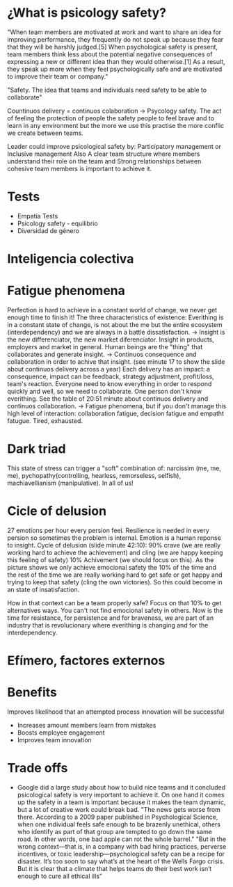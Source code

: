 # ¿What is psicology safety?

"When team members are motivated at work and want to share an idea for improving performance, they frequently do not speak up because they fear that they will be harshly judged.[5] When psychological safety is present, team members think less about the potential negative consequences of expressing a new or different idea than they would otherwise.[1] As a result, they speak up more when they feel psychologically safe and are motivated to improve their team or company."

"Safety. The idea that teams and individuals need safety to be able to collaborate"

Countinuos delivery = continuos colaboration
-> Psycology safety. The act of feeling the protection of people the safety people to feel brave and to learn in any environment but the more we use this practise the more conflic we create between teams.

Leader could improve psicological safety by: Participatory management or Inclusive management
Also A clear team structure where members understand their role on the team and Strong relationships between cohesive team members is important to achieve it.

# Tests
  - Empatía Tests
  - Psicology safety - equilibrio
  - Diversidad de género
# Inteligencia colectiva
# Fatigue phenomena
Perfection is hard to achieve in a constant world of change, we never get enough time to finish it! The three characteristics of existence: Everithing is in a constant state of change, is not about the me but the entire ecosystem (interdependency) and we are always in a battle dissatisfaction.
-> Insight is the new differenciator, the new market diferenciator. Insight in products, employers and market in general. Human beings are the "thing" that collaborates and generate insight.
-> Continuos consequence and collaboration in order to achive that insight.
(see minute 17 to show the slide about continuos delivery across a year)
Each delivery has an impact: a consequence, impact can be feedback, strategy adjustment, profit/loss, team's reaction.
Everyone need to know everything in order to respond quickly and well, so we need to collaborate. One person don't know everithing. See the table of 20:51 minute about continuos delivery and continuos collaboration.
-> Fatigue phenomena, but if you don't manage this high level of interaction: collaboration fatigue, decision fatigue and empatht fatugue. Tired, exhausted.

# Dark triad
This state of stress can trigger a "soft" combination of: narcissim (me, me, me), pychopathy(controlling, hearless, remorseless, selfish), machiavellianism (manipulative). In all of us!
# Cicle of delusion
27 emotions per hour every persion feel. Resilience is needed in every persion so sometimes the problem is internal.
Emotion is a human reponse to insight.
Cycle of delusion (slide minute 42:10): 90% crave (we are really working hard to achieve the achievement) and cling (we are happy keeping this feeling of safety) 10% Achivement (we should focus on this). As the picture shows we only achieve emocional safety the 10% of the time and the rest of the time we are really working hard to get safe or get happy and trying to keep that safety (cling the own victories). So this could become in an state of insatisfaction.

How in that context can be a team properly safe? Focus on that 10% to get alternatives ways. You can't not find emocional safety in others. Now is the time for resistance, for persistence and for braveness, we are part of an industry that is revolucionary where everithing is changing and for the interdependency.

# Efímero, factores externos
# Benefits
Improves likelihood that an attempted process innovation will be successful
- Increases amount members learn from mistakes
- Boosts employee engagement
- Improves team innovation
# Trade offs
- Google did a large study about how to build nice teams and it concluded psicological safety is very important to achieve it. On one hand it comes up the safety in a team is important because it makes the team dynamic, but a lot of creative work could break bad.
"The news gets worse from there. According to a 2009 paper published in Psychological Science, when one individual feels safe enough to be brazenly unethical, others who identify as part of that group are tempted to go down the same road. In other words, one bad apple can rot the whole barrel."
"But in the wrong context—that is, in a company with bad hiring practices, perverse incentives, or toxic leadership—psychological safety can be a recipe for disaster. It’s too soon to say what’s at the heart of the Wells Fargo crisis. But it is clear that a climate that helps teams do their best work isn’t enough to cure all ethical ills"

